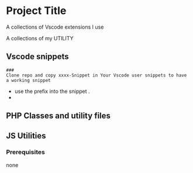# Project Title

A collections of Vscode extensions I use 

A collections of my UTILITY

## Vscode snippets

    ###
    Clone repo and copy xxxx-Snippet in Your Vscode user snippets to have a working snippet 
 - use the prefix into the snippet .
 - 

 ## PHP Classes and utility files

 ## JS Utilities
 
### Prerequisites

none


